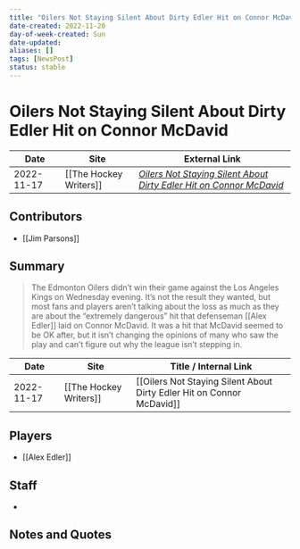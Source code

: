 ```yaml
---
title: "Oilers Not Staying Silent About Dirty Edler Hit on Connor McDavid"
date-created: 2022-11-20
day-of-week-created: Sun
date-updated: 
aliases: []
tags: [NewsPost]
status: stable
---
```


# Oilers Not Staying Silent About Dirty Edler Hit on Connor McDavid

| Date       | Site                   | External Link                                                                                                                          |
| ---------- | ---------------------- | -------------------------------------------------------------------------------------------------------------------------------------- |
| 2022-11-17 | [[The Hockey Writers]] | [*Oilers Not Staying Silent About Dirty Edler Hit on Connor McDavid*](https://thehockeywriters.com/oilers-upset-edler-hit-on-mcdavid/) |

## Contributors
- [[Jim Parsons]]

## Summary
> The Edmonton Oilers didn’t win their game against the Los Angeles Kings on Wednesday evening. It’s not the result they wanted, but most fans and players aren’t talking about the loss as much as they are about the “extremely dangerous” hit that defenseman [[Alex Edler]] laid on Connor McDavid. It was a hit that McDavid seemed to be OK after, but it isn’t changing the opinions of many who saw the play and can’t figure out why the league isn’t stepping in.

| Date       | Site                   | Title / Internal Link                                                 |
| ---------- | ---------------------- | --------------------------------------------------------------------- |
| 2022-11-17 | [[The Hockey Writers]] | [[Oilers Not Staying Silent About Dirty Edler Hit on Connor McDavid]] |

## Players
- [[Alex Edler]]

## Staff
- 

## Notes and Quotes
> 

